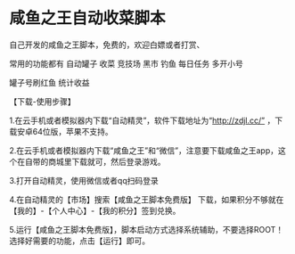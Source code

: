 # 咸鱼之王自动收菜脚本
自己开发的咸鱼之王脚本，免费的，欢迎白嫖或者打赏、

常用的功能都有
自动罐子 收菜 竞技场 黑市 钓鱼 每日任务 多开小号

罐子号刷红鱼 统计收益


【下载-使用步骤】

1.在云手机或者模拟器内下载“自动精灵”，软件下载地址为“http://zdjl.cc/” ，下载安卓64位版，苹果不支持。

2.在云手机或者模拟器内下载“咸鱼之王”和“微信”，注意要下载咸鱼之王app，这个在自带的商城里下载就可，然后登录游戏。

3.打开自动精灵，使用微信或者qq扫码登录

4.在自动精灵的【市场】搜索【咸鱼之王脚本免费版】 下载，如果积分不够就在 【我的】-【个人中心】-【我的积分】签到兑换。

5.运行【咸鱼之王脚本免费版】，脚本启动方式选择系统辅助，不要选择ROOT！ 选择好需要的功能，点击【运行】即可。
